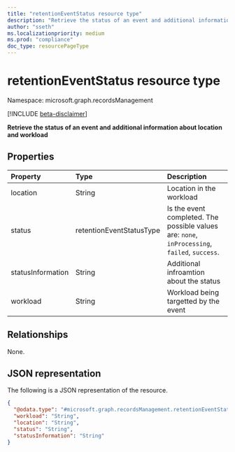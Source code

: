 ```yaml
---
title: "retentionEventStatus resource type"
description: "Retrieve the status of an event and additional information about location and workload"
author: "sseth"
ms.localizationpriority: medium
ms.prod: "compliance"
doc_type: resourcePageType
---
```


# retentionEventStatus resource type

Namespace: microsoft.graph.recordsManagement

[!INCLUDE [beta-disclaimer](../../includes/beta-disclaimer.md)]

**Retrieve the status of an event and additional information about location and workload**

## Properties
|Property|Type|Description|
|:---|:---|:---|
|location|String|Location in the workload|
|status|retentionEventStatusType|Is the event completed. The possible values are: `none`, `inProcessing`, `failed`, `success`.|
|statusInformation|String|Additional infroamtion about the status|
|workload|String|Workload being targetted by the event|

## Relationships
None.

## JSON representation
The following is a JSON representation of the resource.
<!-- {
  "blockType": "resource",
  "@odata.type": "microsoft.graph.recordsManagement.retentionEventStatus"
}
-->
``` json
{
  "@odata.type": "#microsoft.graph.recordsManagement.retentionEventStatus",
  "workload": "String",
  "location": "String",
  "status": "String",
  "statusInformation": "String"
}
```


